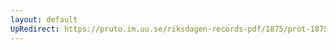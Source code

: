 ```yaml
---
layout: default
UpRedirect: https://pruto.im.uu.se/riksdagen-records-pdf/1875/prot-1875--ak--007/prot-1875--ak--007_021.pdf
---
```

